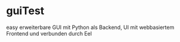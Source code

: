# guiTest

easy erweiterbare GUI mit Python als Backend, UI mit webbasiertem Frontend und verbunden durch Eel

